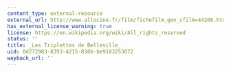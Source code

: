 ```yaml
---
content_type: external-resource
external_url: http://www.allocine.fr/film/fichefilm_gen_cfilm=44206.html
has_external_license_warning: true
license: https://en.wikipedia.org/wiki/All_rights_reserved
status: ''
title: _Les Triplettes de Belleville_
uid: 0d272903-8393-4215-838b-be9183253072
wayback_url: ''
---
```

